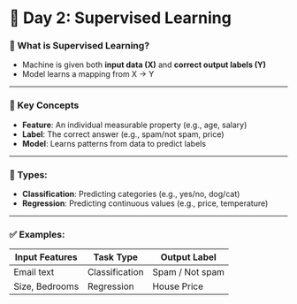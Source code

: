 # 📘 Day 2: Supervised Learning

### 🎯 What is Supervised Learning?
- Machine is given both **input data (X)** and **correct output labels (Y)**
- Model learns a mapping from X → Y

---

### 🧠 Key Concepts
- **Feature**: An individual measurable property (e.g., age, salary)
- **Label**: The correct answer (e.g., spam/not spam, price)
- **Model**: Learns patterns from data to predict labels

---

### 🧪 Types:
- **Classification**: Predicting categories (e.g., yes/no, dog/cat)
- **Regression**: Predicting continuous values (e.g., price, temperature)

---

### ✅ Examples:
| Input Features     | Task Type     | Output Label     |
|--------------------|---------------|------------------|
| Email text         | Classification| Spam / Not spam  |
| Size, Bedrooms     | Regression    | House Price      |
